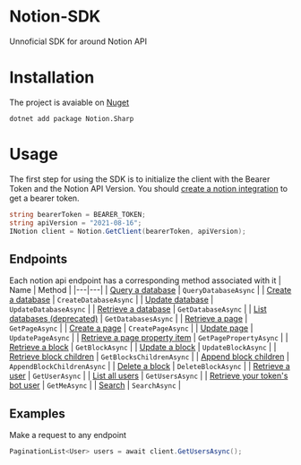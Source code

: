# Notion-SDK
Unnoficial SDK for around Notion API

# Installation

The project is avaiable on [Nuget](https://www.nuget.org/packages/Notion.Sharp/)

```
dotnet add package Notion.Sharp
```

# Usage

The first step for using the SDK is to initialize the client with the Bearer Token and the Notion API Version. 
You should [create a notion integration](https://www.notion.so/my-integrations) to get a bearer token. 

```c#
string bearerToken = BEARER_TOKEN;
string apiVersion = "2021-08-16";
INotion client = Notion.GetClient(bearerToken, apiVersion);
```

## Endpoints

Each notion api endpoint has a corresponding method associated with it
| Name | Method |
|---|---|
| [Query a database](https://developers.notion.com/reference/post-database-query) | `QueryDatabaseAsync` |
| [Create a database](https://developers.notion.com/reference/create-a-database) | `CreateDatabaseAsync` |
| [Update database](https://developers.notion.com/reference/update-a-database) | `UpdateDatabaseAsync` |
| [Retrieve a database](https://developers.notion.com/reference/retrieve-a-database) | `GetDatabaseAsync` |
| [List databases (deprecated)](https://developers.notion.com/reference/get-databases) | `GetDatabasesAsync` |
| [Retrieve a page](https://developers.notion.com/reference/retrieve-a-page) | `GetPageAsync` |
| [Create a page](https://developers.notion.com/reference/post-page) | `CreatePageAsync` |
| [Update page](https://developers.notion.com/reference/patch-page) | `UpdatePageAsync` |
| [Retrieve a page property item](https://developers.notion.com/reference/retrieve-a-page-property) | `GetPagePropertyAsync` |
| [Retrieve a block](https://developers.notion.com/reference/retrieve-a-block) | `GetBlockAsync` |
| [Update a block](https://developers.notion.com/reference/update-a-block) | `UpdateBlockAsync` |
| [Retrieve block children](https://developers.notion.com/reference/get-block-children) | `GetBlocksChildrenAsync` |
| [Append block children](https://developers.notion.com/reference/patch-block-children) | `AppendBlockChildrenAsync` |
| [Delete a block](https://developers.notion.com/reference/delete-a-block) | `DeleteBlockAsync` |
| [Retrieve a user](https://developers.notion.com/reference/get-user) | `GetUserAsync` |
| [List all users](https://developers.notion.com/reference/get-users) | `GetUsersAsync` |
| [Retrieve your token's bot user](https://developers.notion.com/reference/get-self) | `GetMeAsync` |
| [Search](https://developers.notion.com/reference/post-search) | `SearchAsync` |

## Examples

Make a request to any endpoint

```c#
PaginationList<User> users = await client.GetUsersAsync();
```

